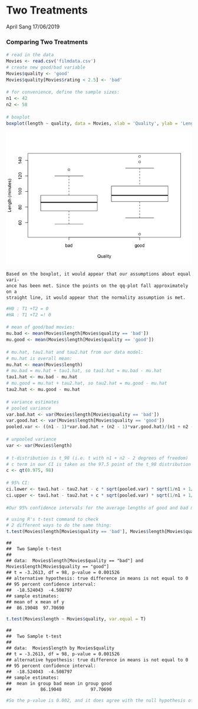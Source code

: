 Two Treatments
================
April Sang
17/06/2019

### Comparing Two Treatments

``` r
# read in the data
Movies <- read.csv('filmdata.csv')
# create new good/bad variable
Movies$quality <- 'good'
Movies$quality[Movies$rating < 2.5] <- 'bad'

# for convenience, define the sample sizes:
n1 <- 42
n2 <- 58

# boxplot
boxplot(length ~ quality, data = Movies, xlab = 'Quality', ylab = 'Length (minutes)')
```

![](Comparing_Two_Treatment_files/figure-gfm/unnamed-chunk-1-1.png)<!-- -->

    Based on the boxplot, it would appear that our assumptions about equal vari-
    ance has been met. Since the points on the qq-plot fall approximately on a
    straight line, it would appear that the normality assumption is met.

``` r
#H0 : T1 +T2 = 0
#HA : T1 +T2 =! 0

# mean of good/bad movies:
mu.bad <- mean(Movies$length[Movies$quality == 'bad'])
mu.good <- mean(Movies$length[Movies$quality == 'good'])

# mu.hat, tau1.hat and tau2.hat from our data model:
# mu.hat is overall mean:
mu.hat <- mean(Movies$length)
# mu.bad = mu.hat + tau1.hat, so tau1.hat = mu.bad - mu.hat
tau1.hat <- mu.bad - mu.hat
# mu.good = mu.hat + tau2.hat, so tau2.hat = mu.good - mu.hat
tau2.hat <- mu.good - mu.hat

# variance estimates
# pooled variance 
var.bad.hat <- var(Movies$length[Movies$quality == 'bad'])
var.good.hat <- var(Movies$length[Movies$quality == 'good'])
pooled.var <- ((n1 - 1)*var.bad.hat + (n2 - 1)*var.good.hat)/(n1 + n2 - 2)

# unpooled variance
var <- var(Movies$length)

# t-distribution is t_98 (i.e. t with n1 + n2 - 2 degrees of freedom)
# c term in our CI is taken as the 97.5 point of the t_98 distribution
c <- qt(0.975, 98)

# 95% CI: 
ci.lower <- tau1.hat - tau2.hat - c * sqrt(pooled.var) * sqrt(1/n1 + 1/n2)
ci.upper <- tau1.hat - tau2.hat + c * sqrt(pooled.var) * sqrt(1/n1 + 1/n2)

#Our 95% confidence intervals for the average lengths of good and bad movies do not overlap. We would therefore reject the null hypothesis that these types of movies have the same length on average at the 95% confidence level.
```

``` r
# using R's t-test command to check
# 2 different ways to do the same thing:
t.test(Movies$length[Movies$quality == 'bad'], Movies$length[Movies$quality == 'good'], var.equal = T)
```

    ## 
    ##  Two Sample t-test
    ## 
    ## data:  Movies$length[Movies$quality == "bad"] and Movies$length[Movies$quality == "good"]
    ## t = -3.2613, df = 98, p-value = 0.001526
    ## alternative hypothesis: true difference in means is not equal to 0
    ## 95 percent confidence interval:
    ##  -18.524043  -4.508797
    ## sample estimates:
    ## mean of x mean of y 
    ##  86.19048  97.70690

``` r
t.test(Movies$length ~ Movies$quality, var.equal = T)
```

    ## 
    ##  Two Sample t-test
    ## 
    ## data:  Movies$length by Movies$quality
    ## t = -3.2613, df = 98, p-value = 0.001526
    ## alternative hypothesis: true difference in means is not equal to 0
    ## 95 percent confidence interval:
    ##  -18.524043  -4.508797
    ## sample estimates:
    ##  mean in group bad mean in group good 
    ##           86.19048           97.70690

``` r
#So the p-value is 0.002, and it does agree with the null hypothesis of no difference in length between good and bad movies. 
```
